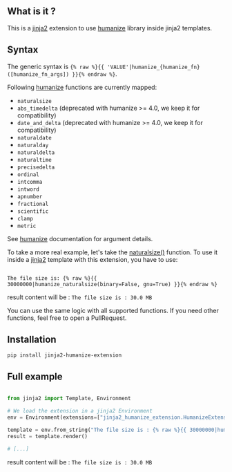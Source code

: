 ## What is it ?

This is a [jinja2](http://jinja.pocoo.org/) extension to use [humanize](https://python-humanize.readthedocs.io/) library inside jinja2 templates.

## Syntax

The generic syntax is `{% raw %}{{ 'VALUE'|humanize_{humanize_fn}([humanize_fn_args]) }}{% endraw %}`.

Following [humanize](https://python-humanize.readthedocs.io/) functions are currently mapped:

- `naturalsize`
- `abs_timedelta` (deprecated with humanize >= 4.0, we keep it for compatibility)
- `date_and_delta` (deprecated with humanize >= 4.0, we keep it for compatibility)
- `naturaldate`
- `naturalday`
- `naturaldelta`
- `naturaltime`
- `precisedelta`
- `ordinal`
- `intcomma`
- `intword`
- `apnumber`
- `fractional`
- `scientific`
- `clamp`
- `metric`

See [humanize](https://python-humanize.readthedocs.io/) documentation for argument details.

To take a more real example, let's take the [naturalsize()](https://python-humanize.readthedocs.io/en/latest/filesize/) function. To use it inside a [jinja2](http://jinja.pocoo.org/) template with this extension, you
have to use:

```

The file size is: {% raw %}{{ 30000000|humanize_naturalsize(binary=False, gnu=True) }}{% endraw %}

```

result content will be : `The file size is : 30.0 MB`

You can use the same logic with all supported functions. If you need other functions, feel
free to open a PullRequest.

## Installation

```
pip install jinja2-humanize-extension
```

## Full example

```python

from jinja2 import Template, Environment

# We load the extension in a jinja2 Environment
env = Environment(extensions=["jinja2_humanize_extension.HumanizeExtension"])

template = env.from_string("The file size is : {% raw %}{{ 30000000|humanize_naturalsize() }}"){% endraw %}
result = template.render()

# [...]
```

result content will be : `The file size is : 30.0 MB`
